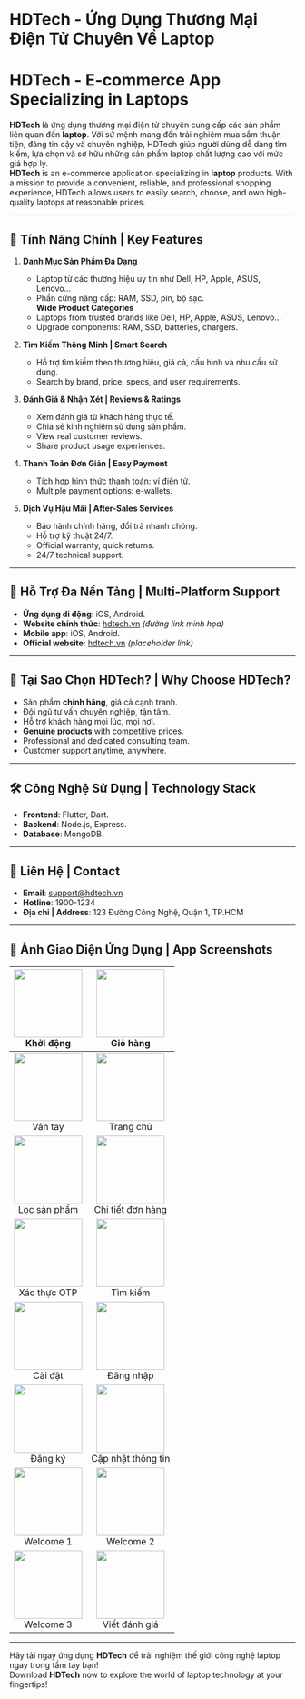 # HDTech - Ứng Dụng Thương Mại Điện Tử Chuyên Về Laptop  
# HDTech - E-commerce App Specializing in Laptops  

**HDTech** là ứng dụng thương mại điện tử chuyên cung cấp các sản phẩm liên quan đến **laptop**. Với sứ mệnh mang đến trải nghiệm mua sắm thuận tiện, đáng tin cậy và chuyên nghiệp, HDTech giúp người dùng dễ dàng tìm kiếm, lựa chọn và sở hữu những sản phẩm laptop chất lượng cao với mức giá hợp lý.  
**HDTech** is an e-commerce application specializing in **laptop** products. With a mission to provide a convenient, reliable, and professional shopping experience, HDTech allows users to easily search, choose, and own high-quality laptops at reasonable prices.  

---

## 🚀 Tính Năng Chính | Key Features  

1. **Danh Mục Sản Phẩm Đa Dạng**  
   - Laptop từ các thương hiệu uy tín như Dell, HP, Apple, ASUS, Lenovo...   
   - Phần cứng nâng cấp: RAM, SSD, pin, bộ sạc.  
   **Wide Product Categories**  
   - Laptops from trusted brands like Dell, HP, Apple, ASUS, Lenovo...  
   - Upgrade components: RAM, SSD, batteries, chargers.  

2. **Tìm Kiếm Thông Minh | Smart Search**  
   - Hỗ trợ tìm kiếm theo thương hiệu, giá cả, cấu hình và nhu cầu sử dụng.  
   - Search by brand, price, specs, and user requirements.  

3. **Đánh Giá & Nhận Xét | Reviews & Ratings**  
   - Xem đánh giá từ khách hàng thực tế.  
   - Chia sẻ kinh nghiệm sử dụng sản phẩm.  
   - View real customer reviews.  
   - Share product usage experiences.  

4. **Thanh Toán Đơn Giản | Easy Payment**  
   - Tích hợp hình thức thanh toán: ví điện tử.  
   - Multiple payment options: e-wallets. 

5. **Dịch Vụ Hậu Mãi | After-Sales Services**  
   - Bảo hành chính hãng, đổi trả nhanh chóng.  
   - Hỗ trợ kỹ thuật 24/7.  
   - Official warranty, quick returns.  
   - 24/7 technical support.  

---

## 📱 Hỗ Trợ Đa Nền Tảng | Multi-Platform Support  

- **Ứng dụng di động**: iOS, Android.  
- **Website chính thức**: [hdtech.vn](#) *(đường link minh họa)*  
- **Mobile app**: iOS, Android.  
- **Official website**: [hdtech.vn](#) *(placeholder link)*  

---

## 🎯 Tại Sao Chọn HDTech? | Why Choose HDTech?  

- Sản phẩm **chính hãng**, giá cả cạnh tranh.  
- Đội ngũ tư vấn chuyên nghiệp, tận tâm.  
- Hỗ trợ khách hàng mọi lúc, mọi nơi.  
- **Genuine products** with competitive prices.  
- Professional and dedicated consulting team.  
- Customer support anytime, anywhere.  

---

## 🛠 Công Nghệ Sử Dụng | Technology Stack  

- **Frontend**: Flutter, Dart.  
- **Backend**: Node.js, Express.  
- **Database**: MongoDB.  

---

## 📧 Liên Hệ | Contact  

- **Email**: support@hdtech.vn  
- **Hotline**: 1900-1234  
- **Địa chỉ | Address**: 123 Đường Công Nghệ, Quận 1, TP.HCM  

---

## 📸 Ảnh Giao Diện Ứng Dụng | App Screenshots

| <img src="img/boot.png" width="120"/><br>Khởi động | <img src="img/cart.png" width="120"/><br>Giỏ hàng |
|:--------------------------------------------------:|:-------------------------------------------------:|
| <img src="img/finggerid.png" width="120"/><br>Vân tay | <img src="img/home.png" width="120"/><br>Trang chủ |
| <img src="img/loc.png" width="120"/><br>Lọc sản phẩm | <img src="img/order_details.png" width="120"/><br>Chi tiết đơn hàng |
| <img src="img/otp.png" width="120"/><br>Xác thực OTP | <img src="img/search.png" width="120"/><br>Tìm kiếm |
| <img src="img/settings.png" width="120"/><br>Cài đặt | <img src="img/sign_in.png" width="120"/><br>Đăng nhập |
| <img src="img/sign_up.png" width="120"/><br>Đăng ký | <img src="img/upd_user_info.png" width="120"/><br>Cập nhật thông tin |
| <img src="img/wc1.png" width="120"/><br>Welcome 1 | <img src="img/wc2.png" width="120"/><br>Welcome 2 |
| <img src="img/wc3.png" width="120"/><br>Welcome 3 | <img src="img/write_review.png" width="120"/><br>Viết đánh giá |

---

Hãy tải ngay ứng dụng **HDTech** để trải nghiệm thế giới công nghệ laptop ngay trong tầm tay bạn!  
Download **HDTech** now to explore the world of laptop technology at your fingertips!
